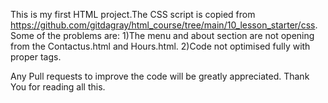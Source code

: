 This is my first HTML project.The CSS script is copied from https://github.com/gitdagray/html_course/tree/main/10_lesson_starter/css.
Some of the problems are:
1)The menu and about section are not opening from the Contactus.html and Hours.html.
2)Code not optimised fully with proper tags.

Any Pull requests to improve the code will be greatly appreciated. 
Thank You for reading all this.
